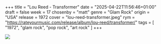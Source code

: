 +++
title = "Lou Reed - Transformer"
date = "2025-04-22T11:56:46+01:00"
draft = false
week = 17
chosenby = "matt"
genre = "Glam Rock"
origin = "USA"
release = 1972
cover = "lou-reed-transformer.jpeg"
rym = "https://rateyourmusic.com/release/album/lou-reed/transformer/"
tags = [
    "1972",
    "glam rock",
    "pop rock",
    "art rock"
]
+++

![](../../images/covers/lou-reed-transformer.jpeg)

